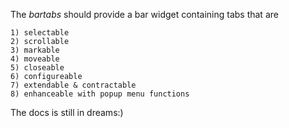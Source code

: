 
The *bartabs* should provide a bar widget containing tabs that are

    1) selectable
    2) scrollable
    3) markable
    4) moveable
    5) closeable
    6) configureable
    7) extendable & contractable
    8) enhanceable with popup menu functions

The docs is still in dreams:)
